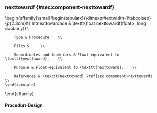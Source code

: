 ### nexttowardf {#sec:component-nexttowardf}

\begin{sffamily}\small
	\begin{tabularx}{\dimexpr\textwidth-1\tabcolsep}{p{2.3cm}X}
		Intnexttowardace       & \texttt{float nexttowardf(float x, long double y)} \\ 
		
		Type & Procedure    \\ 
		
		Files &     \\ 
		
		Subordinates and Superiors & Float-equivalent to \texttt{nexttoward}.    \\ 
		
		Purpose & Float-equivalent to \texttt{nexttoward}.    \\ 
		
		References & \texttt{nexttoward} \ref{sec:component-nexttoward}    \\ 
	\end{tabularx}
\end{sffamily}

#### Procedure Design
